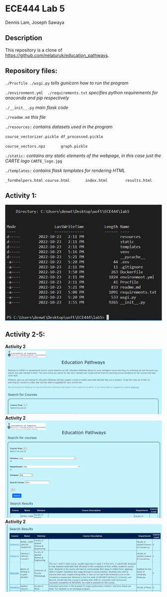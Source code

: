 # ECE444 Lab 5
Dennis Lam, Joseph Sawaya

## Description
This repository is a clone of https://github.com/nelaturuk/education_pathways.

## Repository files:

`./Procfile ./wsgi.py` *tells gunicorn how to run the program*

`./environment.yml  ./requirements.txt` *specifies python requirements for anaconda and pip respectively*

`./__init__.py` *main flask code*

`./readme.md` *this file*

`./resources:` *contains datasets used in the program*

`course_vectorizer.pickle df_processed.pickle`

`course_vectors.npz       graph.pickle`

`./static:` *contains any static elements of the webpage, in this case just the CARTE logo*
`CARTE_logo.jpg`

`./templates:` *contains flask templates for rendering HTML*

`_formhelpers.html course.html       index.html        results.html`

## Activity 1:
![](images/activity1.jpg)

## Activity 2-5:

**Activity 2**
<br>
![](images/home.jpg)
<br>
**Activity 2**
<br>
![](images/form.jpg)
<br>
**Activity 2**
<br>
![](images/results.jpg)